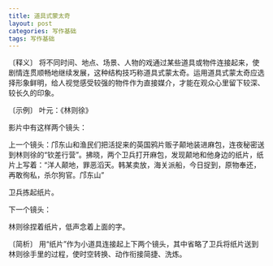 ```yaml
---
title: 道具式蒙太奇
layout: post
categories: 写作基础
tags: 写作基础
---
```


〔释义〕 将不同时间、地点、场景、人物的戏通过某些道具或物件连接起来，使剧情连贯顺畅地继续发展，这种结构技巧称道具式蒙太奇。运用道具式蒙太奇应选择形象鲜明，给人视觉感受较强的物件作为直接媒介，才能在观众心里留下较深、较长久的印象。

〔示例〕 叶元：《林则徐》

影片中有这样两个镜头：

上一个镜头：邝东山和渔民们把活捉来的英国鸦片贩子颠地装进麻包，连夜秘密送到林则徐的“钦差行营”。拂晓，两个卫兵打开麻包，发现颠地和他身边的纸片，纸片上写着：“洋人颠地，罪恶滔天。韩某卖放，海关派船，今日捉到，原物奉还，再敢徇私，杀尔狗官。邝东山”

卫兵拣起纸片。

下一个镜头：

林则徐捏着纸片，低声念着上面的字。

〔简析〕 用“纸片”作为小道具连接起上下两个镜头，其中省略了卫兵将纸片送到林则徐手里的过程，使时空转换、动作衔接简捷、洗炼。 